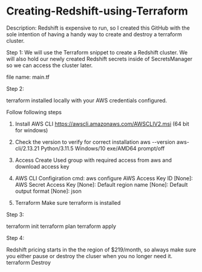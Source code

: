 # Creating-Redshift-using-Terraform
Description:
Redshift is expensive to run, so I created this GitHub with the sole intention of having a handy way to create and destroy a terraform cluster.

Step 1:
We will use the Terraform snippet to create a Redshift cluster. We will also hold our newly created Redshift secrets inside of SecretsManager so we can access the cluster later.

file name: main.tf

Step 2:

terraform installed locally with your AWS credentials configured.

Follow following steps

1) Install AWS CLI
 https://awscli.amazonaws.com/AWSCLIV2.msi (64 bit for windows)

2) Check the version to verify for correct installation
aws --version
aws-cli/2.13.21 Python/3.11.5 Windows/10 exe/AMD64 prompt/off

3) Access
   Create Used group with required access from aws and download access key
   
4) AWS CLI Configiration
cmd: aws configure
AWS Access Key ID [None]: 
AWS Secret Access Key [None]: 
Default region name [None]: 
Default output format [None]: json

5) Terraform 
Make sure terraform is installed

Step 3:

terraform init
terraform plan
terraform apply

Step 4:

Redshift pricing starts in the the region of $219/month, so always make sure you either pause or destroy the cluser when you no longer need it.
terraform Destroy
